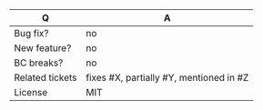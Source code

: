 | Q               | A
| --------------- | ---
| Bug fix?        | no|yes
| New feature?    | no|yes
| BC breaks?      | no|yes
| Related tickets | fixes #X, partially #Y, mentioned in #Z
| License         | MIT

